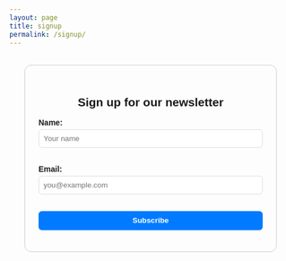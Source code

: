```yaml
---
layout: page
title: signup
permalink: /signup/
---
```


<style>
.signup-form {
  max-width: 400px;
  margin: 2rem auto;
  padding: 1.5rem;
  border: 1px solid #ccc;
  border-radius: 12px;
  font-family: sans-serif;
}
.signup-form h2 {
  text-align: center;
  margin-bottom: 1rem;
}
.signup-form label {
  display: block;
  margin-bottom: 0.25rem;
  font-weight: bold;
}
.signup-form input {
  width: 100%;
  padding: 0.5rem;
  margin-bottom: 1rem;
  border-radius: 6px;
  border: 1px solid #ddd;
}
.signup-form button {
  width: 100%;
  padding: 0.6rem;
  background-color: #007bff;
  color: white;
  font-weight: bold;
  border: none;
  border-radius: 6px;
  cursor: pointer;
}
.signup-form button:hover {
  background-color: #0056b3;
}
.message {
  text-align: center;
  font-weight: bold;
  margin-top: 1rem;
  display: none;
}
.message.success {
  color: green;
}
.message.error {
  color: red;
}
</style>

<form class="signup-form" id="blogSignupForm">
  <h2>Sign up for our newsletter</h2>
  <label for="name">Name:</label>
  <input type="text" id="name" name="name" placeholder="Your name" required>

  <label for="email">Email:</label>
  <input type="email" id="email" name="email" placeholder="you@example.com" required>

  <button type="submit">Subscribe</button>

  <div class="message" id="formMessage"></div>
</form>

<script>
document.getElementById("blogSignupForm").addEventListener("submit", async function(e) {
  e.preventDefault();
  
  const form = e.target;
  const name = form.name.value;
  const email = form.email.value;
  const messageBox = document.getElementById("formMessage");

  try {
    const response = await fetch("https://script.google.com/macros/s/AKfycbzW8YJ3ZRjmYg8-qqXYFOjzxTdlJ2ufpWvrVhIPZlWV6joJ5-cOFepbGTDGP8d_wL0J/exec", {
      method: "POST",
      body: new URLSearchParams({ name, email })
    });

    if (response.ok) {
      form.reset();
      messageBox.textContent = "🎉 Thanks for signing up!";
      messageBox.className = "message success";
      messageBox.style.display = "block";
    } else {
      throw new Error("Network error");
    }
  } catch (error) {
    messageBox.textContent = "Sorry, an error occured.  Don't worry, it's not you, it's us!  Please try again later.";
    messageBox.className = "message error";
    messageBox.style.display = "block";
  }
});
</script>